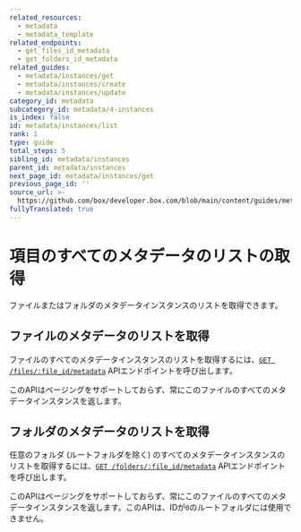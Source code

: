```yaml
---
related_resources:
  - metadata
  - metadata_template
related_endpoints:
  - get_files_id_metadata
  - get_folders_id_metadata
related_guides:
  - metadata/instances/get
  - metadata/instances/create
  - metadata/instances/update
category_id: metadata
subcategory_id: metadata/4-instances
is_index: false
id: metadata/instances/list
rank: 1
type: guide
total_steps: 5
sibling_id: metadata/instances
parent_id: metadata/instances
next_page_id: metadata/instances/get
previous_page_id: ''
source_url: >-
  https://github.com/box/developer.box.com/blob/main/content/guides/metadata/4-instances/1-list.md
fullyTranslated: true
---
```

# 項目のすべてのメタデータのリストの取得

ファイルまたはフォルダのメタデータインスタンスのリストを取得できます。

## ファイルのメタデータのリストを取得

ファイルのすべてのメタデータインスタンスのリストを取得するには、[`GET /files/:file_id/metadata`][get_metadata_file] APIエンドポイントを呼び出します。

<Samples id="get_files_id_metadata">

</Samples>

<Message warning>

このAPIはページングをサポートしておらず、常にこのファイルのすべてのメタデータインスタンスを返します。

</Message>

## フォルダのメタデータのリストを取得

任意のフォルダ (ルートフォルダを除く) のすべてのメタデータインスタンスのリストを取得するには、[`GET /folders/:file_id/metadata`][get_metadata_file] APIエンドポイントを呼び出します。

<Samples id="get_folders_id_metadata">

</Samples>

<Message warning>

このAPIはページングをサポートしておらず、常にこのファイルのすべてのメタデータインスタンスを返します。このAPIは、IDが`0`のルートフォルダには使用できません。

</Message>

[get_metadata_file]: e://get_files_id_metadata

[get_metadata_folder]: e://get_folders_id_metadata
